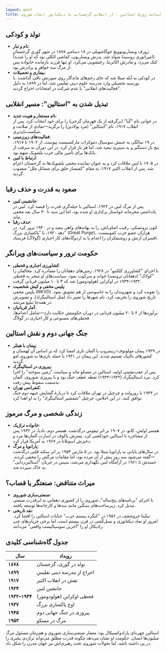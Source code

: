 ```yaml
---
layout: post
title: زندگینامه ژوزف استالین - از انقلابی گرجستانی تا دیکتاتور اتحاد شوروی
---
```


## تولد و کودکی  
- **نام و تبار**:  
  ژوزف ویساریونوویچ جوگاشویلی در ۱۸ دسامبر ۱۸۷۸ در شهر گوریِ گرجستان (امپراتوری روسیه) متولد شد. پدرش ویساریون، کفاشی الکلی بود که او را شدیداً کتک می‌زد، و مادرش اکاترینا، رختشویی می‌کرد. او تنها فرزند بازمانده خانواده پس از مرگ سه خواهر و برادرش بود.  
- **بیماری و تحصیلات**:  
  در کودکی به آبله مبتلا شد که جای زخم‌های ماندگار روی صورتش باقی گذاشت. با بورسیه تحصیلی وارد مدرسه علوم دینی تفلیس شد، اما در ۱۸۹۹ به دلیل "فعالیت‌های انقلابی" یا عدم شرکت در امتحانات اخراج گردید.  

## تبدیل شدن به "استالین": مسیر انقلابی  
- **نام مستعار و هویت جدید**:  
  در جوانی نام "کُبا" (برگرفته از یک قهرمان گرجی) را برای خود انتخاب کرد. پس از انقلاب ۱۹۱۷، نام "استالین" (مرد پولادین) را برگزید—نمادی از صلابت و شکست‌ناپذیری.  
- **فعالیت‌های زیرزمینی**:  
  در ۱۹ سالگی به جنبش سوسیال دموکرات مارکسیست پیوست. از ۱۹۰۲ تا ۱۹۱۷، پنج بار دستگیر و به سیبری تبعید شد، اما هر بار فرار کرد. در این دوران به سرقت از بانک‌ها برای تأمین مالی حزب بلشویک متهم بود.  
- **ارتباط با لنین**:  
  در ۱۹۰۵ با لنین ملاقات کرد و به عنوان نماینده مخفی بلشویک‌ها به گرجستان اعزام شد. پس از انقلاب اکتبر ۱۹۱۷، به مقام "کمیسار خلق برای مسائل ملل" منصوب گردید.  

## صعود به قدرت و حذف رقبا  
- **جانشینی لنین**:  
  پس از مرگ لنین در ۱۹۲۴، استالین با حیله‌گری قدرت را قبضه کرد. لنین در یادداشتی محرمانه خواستار برکناری او شده بود، اما این سند تا ۳۰ سال بعد مخفی ماند.  
- **حذف رقبا**:  
  لئون تروتسکی، رقیب اصلی‌اش، را به بهانه‌های واهی تبعید و در ۱۹۴۰ ترور کرد. در دهه ۱۹۳۰، با "پاکسازی بزرگ" (Great Purge)، هزاران عضو حزب کمونیست، افسران ارتش و روشنفکران را اعدام یا به اردوگاه‌های کار اجباری (گولاگ) فرستاد.  

## حکومت ترور و سیاست‌های ویرانگر  
- **کشاورزی اجباری و قحطی**:  
  با اجرای "کشاورزی کلکتیو" در ۱۹۲۸، زمین‌های دهقانان را مصادره کرد. مخالفان را "کولاک" (دهقانان ثروتمند) خواند و سرکوب نمود. سیاست‌های او منجر به قحطی ۱۹۳۲–۱۹۳۴ در اوکراین (هولودومور) شد که ۳ تا ۱۰ میلیون قربانی گرفت.  
- **پلیس مخفی و کیش شخصیت**:  
  پلیس مخفی (NKVD) را تقویت کرد و شهروندان را به جاسوسی از هم تشویق نمود. تاریخ شوروی را تحریف کرد، نام شهرها را تغییر داد (مثل استالینگراد)، و تصویرش در همه‌جا تبلیغ می‌شد.  
- **آمار قربانیان**:  
  برآوردها از ۴ تا ۲۰ میلیون قربانی در دوران حکومتش حکایت دارد—شامل اعدام‌ها، قحطی‌های مصنوعی و کار اجباری در گولاگ.  

## جنگ جهانی دوم و نقش استالین  
- **پیمان با هیتلر**:  
  در ۱۹۳۹ پیمان مولوتوف–ریبنتروپ با آلمان نازی امضا کرد که بر اساس آن لهستان و کشورهای بالتیک تقسیم شدند. این پیمان در ۱۹۴۱ با حمله نازی‌ها به شوروی لغو گردید.  
- **پیروزی در استالینگراد**:  
  پس از عقب‌نشینی اولیه، استالین در مسکو ماند و سیاست "زمین سوخته" را اجرا کرد. نبرد استالینگراد (۱۹۴۲–۱۹۴۳) نقطه عطف جنگ بود و با پیروزی شوروی، آلمان به‌سمت سقوط پیش رفت.  
- **کنفرانس تهران**:  
  در ۱۹۴۳ با روزولت و چرچیل در تهران ملاقات کرد تا دربارهٔ گشایش جبهه دوم جنگ توافق کنند. در این اجلاس، چرچیل "شمشیر استالینگراد" را به او اهدا کرد.  

## زندگی شخصی و مرگ مرموز  
- **خانواده تراژیک**:  
  همسر اولش، کاتو، در ۱۹۰۷ بر اثر تیفوس درگذشت. همسر دوم، نادیا، در ۱۹۳۲ پس از مشاجره با استالین خودکشی کرد. پسرش یاکوف در اسارت آلمان‌ها مرد و دخترش اسوتلانا در ۱۹۶۷ به آمریکا فرار کرد.  
- **پارانویا و مرگ**:  
  در سال‌های پایانی به پارانویا مبتلا بود. در ۵ مارس ۱۹۵۳ بر اثر سکته قلبی درگذشت—گفته می‌شود سه روز پیش از آن مرده بود، اما مقامات مرگش را مخفی کردند. جسدش تا ۱۹۶۱ در آرامگاه لنین نگهداری می‌شد، سپس در جریان "استالین‌زدایی" به خاک سپرده شد.  

## میراث متناقض: صنعتگر یا قصاب؟  
- **صنعتی‌سازی شوروی**:  
  با اجرای "برنامه‌های پنج‌ساله"، شوروی را از کشوری دهقانی به ابرقدرت صنعتی تبدیل کرد. زیرساخت‌های سنگین مانند سدها و کارخانه‌ها توسعه یافتند.  
- **نقد تاریخی**:  
  نیکیتا خروشچف در ۱۹۵۶ در "کنگره بیستم حزب" جنایات استالین را افشا کرد. امروز او نماد دیکتاتوری و نسل‌کُشی در قرن بیستم است، اما برخی جریان‌های چپ رادیکال او را "آخرین سوسیالیست واقعی" می‌دانند.  

## جدول گاه‌شناسی کلیدی  

| **سال**       | **رویداد**                     |  
|---------------|--------------------------------|  
| **۱۸۷۸**      | تولد در گوری، گرجستان         |  
| **۱۸۹۹**      | اخراج از مدرسه دینی تفلیس     |  
| **۱۹۱۷**      | نقش در انقلاب اکتبر           |  
| **۱۹۲۴**      | جانشین لنین                   |  
| **۱۹۳۲–۱۹۳۴** | قحطی اوکراین (هولودومور)      |  
| **۱۹۳۷**      | اوج پاکسازی بزرگ              |  
| **۱۹۴۵**      | پیروزی در جنگ جهانی دوم       |  
| **۱۹۵۳**      | مرگ در مسکو                   |  

استالین چهره‌ای پارادوکسیکال بود: معمار صنعتی‌سازی شوروی و هم‌زمان مسئول مرگ میلیون‌ها انسان. حکومت او نشان می‌دهد چگونه قدرت مطلق می‌تواند تراژدی بشری را در پی داشته باشد، اما تحولات شوروی تحت رهبری‌اش نیز جهان مدرن را شکل داد.
